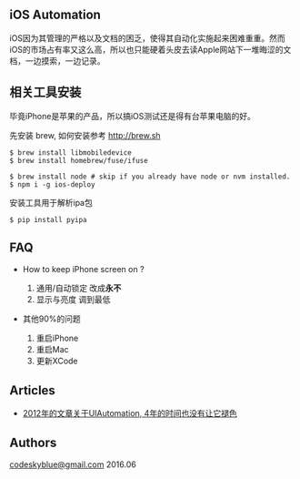 ## iOS Automation
iOS因为其管理的严格以及文档的困乏，使得其自动化实施起来困难重重。然而iOS的市场占有率又这么高，所以也只能硬着头皮去读Apple网站下一堆晦涩的文档，一边摸索，一边记录。


## 相关工具安装
毕竟iPhone是苹果的产品，所以搞iOS测试还是得有台苹果电脑的好。

先安装 brew, 如何安装参考 <http://brew.sh>

```
$ brew install libmobiledevice
$ brew install homebrew/fuse/ifuse

$ brew install node # skip if you already have node or nvm installed.
$ npm i -g ios-deploy
```


安装工具用于解析ipa包

```
$ pip install pyipa
```

## FAQ
- How to keep iPhone screen on ?

	1. 通用/自动锁定 改成**永不**
	1. 显示与亮度 调到最低

- 其他90%的问题

	1. 重启iPhone
	1. 重启Mac
	1. 更新XCode

## Articles
- [2012年的文章关于UIAutomation, 4年的时间也没有让它褪色](http://blog.manbolo.com/2012/04/08/ios-automated-tests-with-uiautomation)

## Authors
codeskyblue@gmail.com 2016.06